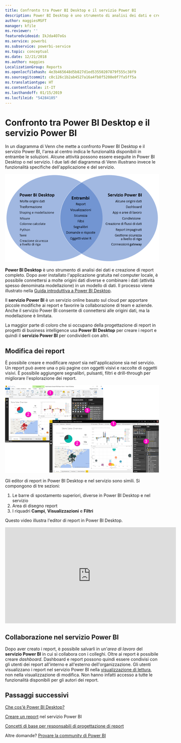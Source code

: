 ```yaml
---
title: Confronto tra Power BI Desktop e il servizio Power BI
description: Power BI Desktop è uno strumento di analisi dei dati e creazione di report completo. Il servizio Power BI è un servizio online basato sul cloud per apportare piccole modifiche ai report e favorire la collaborazione di team e aziende.
author: maggiesMSFT
manager: kfile
ms.reviewer: ''
featuredvideoid: IkJda4O7oGs
ms.service: powerbi
ms.subservice: powerbi-service
ms.topic: conceptual
ms.date: 12/21/2018
ms.author: maggies
LocalizationGroup: Reports
ms.openlocfilehash: 4e3b465648d5b827d1ed53550207879f555c38f9
ms.sourcegitcommit: c8c126c1b2ab4527a16a4fb8f5208e0f7fa5ff5a
ms.translationtype: HT
ms.contentlocale: it-IT
ms.lasthandoff: 01/15/2019
ms.locfileid: "54284105"
---
```

# <a name="comparing-power-bi-desktop-and-the-power-bi-service"></a>Confronto tra Power BI Desktop e il servizio Power BI

In un diagramma di Venn che mette a confronto Power BI Desktop e il servizio Power BI, l'area al centro indica le funzionalità disponibili in entrambe le soluzioni. Alcune attività possono essere eseguite in Power BI Desktop o nel servizio. I due lati del diagramma di Venn illustrano invece le funzionalità specifiche dell'applicazione e del servizio.  

![Diagramma di Venn di Power BI Desktop e del servizio](media/service-service-vs-desktop/power-bi-venn-desktop-service.png)

**Power BI Desktop** è uno strumento di analisi dei dati e creazione di report completo. Dopo aver installato l'applicazione gratuita nel computer locale, è possibile connettersi a molte origini dati diverse e combinare i dati (attività spesso denominata modellazione) in un modello di dati. Il processo viene illustrato nella [Guida introduttiva a Power BI Desktop](desktop-getting-started.md).

Il **servizio Power BI** è un servizio online basato sul cloud per apportare piccole modifiche ai report e favorire la collaborazione di team e aziende. Anche il servizio Power BI consente di connettersi alle origini dati, ma la modellazione è limitata. 

La maggior parte di coloro che si occupano della progettazione di report in progetti di business intelligence usa **Power BI Desktop** per creare i report e quindi il **servizio Power BI** per condividerli con altri.

## <a name="report-editing"></a>Modifica dei report

È possibile creare e modificare *report* sia nell'applicazione sia nel servizio. Un report può avere una o più pagine con oggetti visivi e raccolte di oggetti visivi. È possibile aggiungere segnalibri, pulsanti, filtri e drill-through per migliorare l'esplorazione dei report.

![Modifica di un report in Power BI Desktop o nel servizio](media/service-service-vs-desktop/power-bi-editing-desktop-service.png)

Gli editor di report in Power BI Desktop e nel servizio sono simili. Si compongono di tre sezioni:  

1. Le barre di spostamento superiori, diverse in Power BI Desktop e nel servizio    
2. Area di disegno report     
3. I riquadri **Campi**, **Visualizzazioni** e **Filtri**

Questo video illustra l'editor di report in Power BI Desktop. 

<iframe width="560" height="315" src="https://www.youtube.com/embed/IkJda4O7oGs" frameborder="0" allowfullscreen></iframe>

## <a name="collaborating-in-the-power-bi-service"></a>Collaborazione nel servizio Power BI

Dopo aver creato i report, è possibile salvarli in un'*area di lavoro* del **servizio Power BI** in cui si collabora con i colleghi. Oltre ai report è possibile creare *dashboard*. Dashboard e report possono quindi essere condivisi con gli utenti dei report all'interno e all'esterno dell'organizzazione. Gli utenti visualizzano i report nel servizio Power BI nella [visualizzazione di lettura](consumer/end-user-reading-view.md), non nella visualizzazione di modifica. Non hanno infatti accesso a tutte le funzionalità disponibili per gli autori dei report. 

## <a name="next-steps"></a>Passaggi successivi

[Che cos'è Power BI Desktop?](desktop-what-is-desktop.md)

[Creare un report](service-report-create-new.md) nel servizio Power BI

[Concetti di base per responsabili di progettazione di report](service-basic-concepts.md)

Altre domande? [Provare la community di Power BI](http://community.powerbi.com/)


